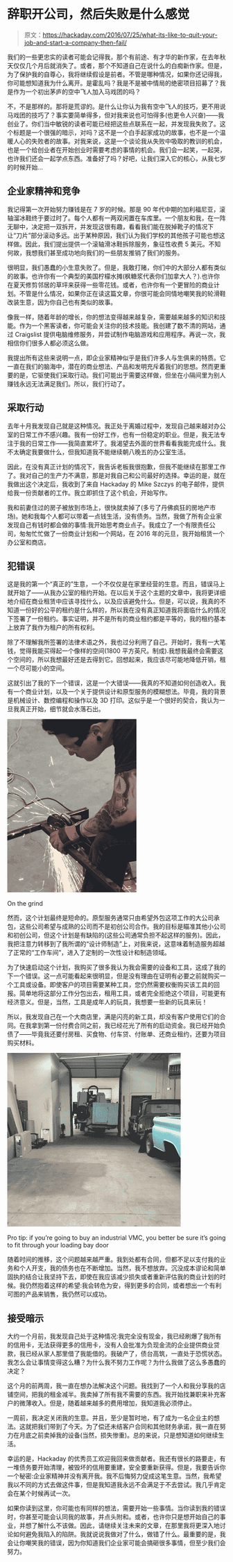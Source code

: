 # 辞职开公司，然后失败是什么感觉

> 原文：<https://hackaday.com/2016/07/25/what-its-like-to-quit-your-job-and-start-a-company-then-fail/>

我们的一些更忠实的读者可能会记得我，那个有前途、有才华的新作家，在去年秋天仅仅几个月后就消失了。或者，那个不知道自己在说什么的白痴新作家。但是，为了保护我的自尊心，我将继续假设是前者。不管是哪种情况，如果你还记得我，你可能想知道我为什么离开。是霍乱吗？我是不是被中情局的绝密项目招募了？我是作为一个初出茅庐的空中飞人加入马戏团的吗？

不，不是那样的。那将是荒谬的。是什么让你认为我有空中飞人的技巧，更不用说马戏团的技巧了？事实要简单得多，但对我来说也可怕得多(也更令人兴奋)——我创业了。你们当中敏锐的读者可能已经把这些点联系在一起，并发现我失败了。这个标题是一个很强的暗示，对吗？这不是一个白手起家成功的故事，也不是一个温暖人心的失败者的故事。对我来说，这是一个谈论我从失败中吸取的教训的机会，也是一个给创业者在开始创业时需要考虑的事情的机会。我们会一起笑，一起哭，也许我们还会一起学点东西。准备好了吗？好吧，让我们深入它的核心，从我七岁的时候开始…

## 企业家精神和竞争

我记得第一次开始努力赚钱是在 7 岁的时候。那是 90 年代中期的加利福尼亚，滚轴溜冰鞋终于要过时了。每个人都有一两双闲置在车库里。一个朋友和我，在一阵无聊中，决定把一双拆开，并发现这很有趣，看看我们能在脱掉靴子的情况下让“刀片”部分滚动多远。出于某种原因，我们认为我们学校的其他孩子可能也想这样做。因此，我们提出提供一个滚轴滑冰鞋拆除服务，象征性收费 5 美元。不知何故，我想我们甚至成功地向我们的一些朋友推销了我们的服务。

很明显，我们愚蠢的小生意失败了。但是，我敢打赌，你们中的大部分人都有类似的故事。也许你有一个典型的美国柠檬水摊(枫糖浆代表你们加拿大人？).也许你在夏天修剪邻居的草坪来获得一些零花钱。或者，也许你有一个更冒险的商业计划。不管是什么情况，如果你正在读这篇文章，你很可能会同情地嘲笑我的轮滑鞋改装生意，因为你自己也有类似的故事。

像我一样，随着年龄的增长，你的想法变得越来越复杂，需要越来越多的知识和技能。作为一个黑客读者，你可能会关注你的技术技能。我创建了数不清的网站，通过 Craigslist 提供电脑维修服务，并尝试制作电脑游戏和应用程序。再说一次，我相信你们很多人都必须这么做。

我提出所有这些来说明一点，即企业家精神似乎是我们许多人与生俱来的特质。它一直在我们的脑海中，潜在的商业想法、产品和发明充斥着我们的思想。然而更重要的是，它驱使我们采取行动。我们可能出于需要这样做，但坐在小隔间里为别人赚钱永远无法满足我们。所以，我们行动了。

## 采取行动

去年十月我发现自己就是这种情况。我正处于离婚过程中，发现自己越来越对办公室的日常工作不感兴趣。我有一份好工作，也有一份稳定的职业。但是，我无法专注于我的日常工作——我简直累坏了。我渴望去外面的世界看看我能完成什么。我不太确定我要做什么，但我知道我不能继续朝八晚五的办公室生活。

因此，在没有真正计划的情况下，我告诉老板我很抱歉，但我不能继续在那里工作了。我对自己的生产力不满意，那是对我自己和公司最好的选择。幸运的是，就在我做出这个决定后，我收到了来自 Hackaday 的 Mike Szczys 的电子邮件，提供给我一份贡献者的工作。我立即抓住了这个机会，开始写作。

我和前妻住过的房子被放到市场上，很快就卖掉了(多亏了丹佛疯狂的房地产市场)。她和我每个人都可以带着一点钱生活，没有债务。当然，我做了所有企业家发现自己有钱时都会做的事情:我开始思考商业点子。我成立了一个有限责任公司，匆匆忙忙做了一份商业计划和一个网站，在 2016 年的元旦，我开始租赁一个办公室和商店。

## 犯错误

这是我的第一个“真正的”生意，一个不仅仅是在家里经营的生意。而且，错误马上就开始了——从我办公室的租约开始。在以后关于这个主题的文章中，我将更详细地介绍在商业租赁中应该寻找什么，以及应该避免什么。但是，可以说，我真的不知道一份好的公平的租约是什么样的，所以我在没有真正知道我将面临什么的情况下签署了一份租约。事实证明，并不是所有的商业租约都是平等的，我的租约基本上放弃了我作为租户的所有权利。

除了不理解我所签署的法律术语之外，我也过分利用了自己。开始时，我有一大笔钱，觉得我能买得起一个像样的空间(1800 平方英尺。制成).我想我最终会需要这个空间的，所以我想最好还是去得到它。回想起来，我应该尽可能地降低开销，租一个尽可能小的空间。

这就引出了我的下一个错误，这是一个大错误——我真的不知道如何创造收入。我有一个商业计划，以及一个关于提供设计和原型服务的模糊想法。毕竟，我的背景是机械设计、数控编程和操作以及 3D 打印。这似乎是一个很好的契合，我认为一旦我真正开始，细节就会水落石出。

![On the grind](img/a96e698c40cc3fb8c06eccaf22f853b1.png)

On the grind

然而，这个计划最终是短命的。原型服务通常只由希望外包这项工作的大公司承包，这些公司希望与成熟的公司而不是初创公司合作。我的目标是瞄准其他小公司和初创公司，但这个计划是有缺陷的(这些公司通常负担不起这样的服务)。因此，我把注意力转移到了我所谓的“设计师制造”上，对我来说，这意味着制造服务超越了正常的“工作车间”，进入了定制的一次性设计和制造领域。

为了快速启动这个计划，我购买了很多我认为我会需要的设备和工具，这成了我的下一个错误。这一点可能看起来很明显，但是没有理由在证明有必要之前就购买一个工具或设备。即使客户的项目需要某种工具，您仍然需要权衡购买该工具的回报。简单地将这部分工作分包出去，租用工具，或者完全拒绝这个项目，可能更有经济意义。但是，当然，工具是成年人的玩具，我想要一些新的玩具来玩！

所以，我发现自己在一个大商店里，满是闪亮的新工具，却没有客户使用它们的合同。在我拿到第一份付费合同之前，我已经花光了所有的启动资金。我已经开始负债了——毕竟我还要付房租、买食物、付车贷、付账单、还商业租约，还要为项目购买材料。

![Pro tip: if you're going to buy an industrial VMC, you better be sure it's going to fit through your loading bay door](img/502b832268009822597c711b536fd89b.png)

Pro tip: if you’re going to buy an industrial VMC, you better be sure it’s going to fit through your loading bay door

随着时间的推移，这个问题越来越严重。我到处都有合同，但都不足以支付我的业务和个人开支，我的债务也在不断增加。当然，我不想放弃。沉没成本谬论和简单固执的结合让我坚持下去，即使在我应该减少损失或者重新评估我的商业计划的时候。我仍然抱着这样的希望:我会转危为安，得到更多的合同，或者想出一个有利可图的产品来销售，我仍然可以成功。

## 接受暗示

大约一个月前，我发现自己处于这种情况:我完全没有现金，我已经刷爆了我所有的信用卡，无法获得更多的信用卡，没有人会批准为负现金流的企业提供商业贷款，我已经从家人那里借了我能借的。我破产了，债台高筑，一直处于恐慌状态。我怎么会让事情变得这么糟？为什么我不努力工作呢？为什么我做了这么多愚蠢的决定？

这个月的前两周，我一直在想办法解决这个问题。我找到了一个人和我分享我的店铺空间，把我的租金减半。我卖掉了所有我不需要的东西。我开始找兼职来补充客户的微薄收入。但是，随着越来越多的费用增加，我知道我必须停止。

一周前，我决定关闭我的生意。并且，至少是暂时地，有了成为一名企业主的想法。这就把我们带到了今天。为了偿还未结客户合同和其他财务承诺，我一直在努力在月底之前卖掉我的设备(当然，损失惨重)。总的来说，只是想知道如何继续生活。

幸运的是，Hackaday 的优秀员工欢迎我回来做贡献者。我还有很长的路要走，有一堆债务要开始清理，被毁坏的信用要重建，安全要重新获得。但是，我要告诉你一个秘密:企业家精神并没有离开我。我不后悔努力促成这笔生意。当然，我希望我以不同的方式去做这件事，但是我知道我永远不会满足于不去尝试。我几乎肯定会在某个时候再试一次。

如果你读到这里，你可能也有同样的想法，需要开始一些事情。当你读到我的错误时，你甚至可能会认同我的故事，并点头附和。或者，也许你只是想开始自己的事业，并想了解什么不该做。因此，请继续关注未来的文章，在那里我将更深入地讨论如何避免我陷入的陷阱。我就说说我做对了什么，做错了什么。最重要的是，我会让你嘲笑我的错误，因为你知道我们企业家可能会搞砸很多事情，但至少我们会努力。